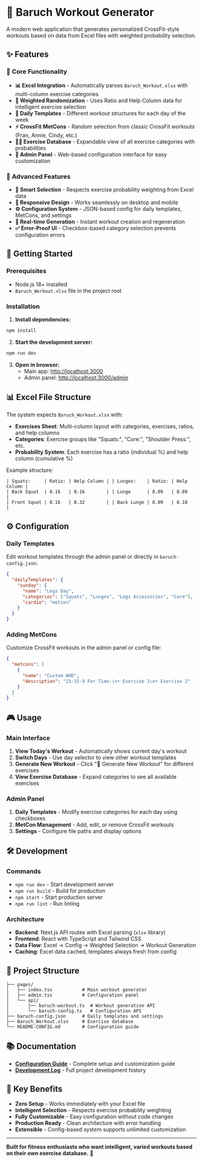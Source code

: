 # 💪 Baruch Workout Generator

A modern web application that generates personalized CrossFit-style workouts based on data from Excel files with weighted probability selection.

## ✨ Features

### 🎯 **Core Functionality**
- **📊 Excel Integration** - Automatically parses `Baruch_Workout.xlsx` with multi-column exercise categories
- **🎲 Weighted Randomization** - Uses Ratio and Help Column data for intelligent exercise selection
- **📅 Daily Templates** - Different workout structures for each day of the week
- **⚡ CrossFit MetCons** - Random selection from classic CrossFit workouts (Fran, Annie, Cindy, etc.)
- **🏋️‍♂️ Exercise Database** - Expandable view of all exercise categories with probabilities
- **🔧 Admin Panel** - Web-based configuration interface for easy customization

### 🚀 **Advanced Features**
- **🎯 Smart Selection** - Respects exercise probability weighting from Excel data
- **📱 Responsive Design** - Works seamlessly on desktop and mobile
- **⚙️ Configuration System** - JSON-based config for daily templates, MetCons, and settings
- **🔄 Real-time Generation** - Instant workout creation and regeneration
- **✅ Error-Proof UI** - Checkbox-based category selection prevents configuration errors

## 🚀 Getting Started

### Prerequisites

- Node.js 18+ installed
- `Baruch_Workout.xlsx` file in the project root

### Installation

1. **Install dependencies:**
```bash
npm install
```

2. **Start the development server:**
```bash
npm run dev
```

3. **Open in browser:**
   - Main app: [http://localhost:3000](http://localhost:3000)
   - Admin panel: [http://localhost:3000/admin](http://localhost:3000/admin)

## 📊 Excel File Structure

The system expects `Baruch_Workout.xlsx` with:

- **Exercises Sheet**: Multi-column layout with categories, exercises, ratios, and help columns
- **Categories**: Exercise groups like "Squats:", "Core:", "Shoulder Press:", etc.
- **Probability System**: Each exercise has a ratio (individual %) and help column (cumulative %)

Example structure:
```
| Squats:     | Ratio: | Help Column | | Lunges:    | Ratio: | Help Column |
| Back Squat  | 0.16   | 0.16        | | Lunge      | 0.09   | 0.09        |
| Front Squat | 0.16   | 0.32        | | Back Lunge | 0.09   | 0.18        |
```

## ⚙️ Configuration

### Daily Templates
Edit workout templates through the admin panel or directly in `baruch-config.json`:

```json
{
  "dailyTemplates": {
    "sunday": {
      "name": "Legs Day",
      "categories": ["Squats", "Lunges", "Legs Accessories", "Core"],
      "cardio": "metcon"
    }
  }
}
```

### Adding MetCons
Customize CrossFit workouts in the admin panel or config file:

```json
{
  "metcons": [
    {
      "name": "Custom WOD",
      "description": "21-15-9 For Time:\n• Exercise 1\n• Exercise 2"
    }
  ]
}
```

## 🎮 Usage

### Main Interface
1. **View Today's Workout** - Automatically shows current day's workout
2. **Switch Days** - Use day selector to view other workout templates
3. **Generate New Workout** - Click "🎲 Generate New Workout" for different exercises
4. **View Exercise Database** - Expand categories to see all available exercises

### Admin Panel
1. **Daily Templates** - Modify exercise categories for each day using checkboxes
2. **MetCon Management** - Add, edit, or remove CrossFit workouts
3. **Settings** - Configure file paths and display options

## 🛠️ Development

### Commands
- `npm run dev` - Start development server
- `npm run build` - Build for production
- `npm start` - Start production server
- `npm run lint` - Run linting

### Architecture
- **Backend**: Next.js API routes with Excel parsing (`xlsx` library)
- **Frontend**: React with TypeScript and Tailwind CSS
- **Data Flow**: Excel → Config → Weighted Selection → Workout Generation
- **Caching**: Excel data cached, templates always fresh from config

## 📁 Project Structure

```
├── pages/
│   ├── index.tsx           # Main workout generator
│   ├── admin.tsx           # Configuration panel
│   └── api/
│       ├── baruch-workout.ts  # Workout generation API
│       └── baruch-config.ts   # Configuration API
├── baruch-config.json      # Daily templates and settings
├── Baruch_Workout.xlsx     # Exercise database
└── README-CONFIG.md        # Configuration guide
```

## 📚 Documentation

- **[Configuration Guide](README-CONFIG.md)** - Complete setup and customization guide
- **[Development Log](cursor-log.md)** - Full project development history

## 🎯 Key Benefits

- **Zero Setup** - Works immediately with your Excel file
- **Intelligent Selection** - Respects exercise probability weighting
- **Fully Customizable** - Easy configuration without code changes
- **Production Ready** - Clean architecture with error handling
- **Extensible** - Config-based system supports unlimited customization

---

**Built for fitness enthusiasts who want intelligent, varied workouts based on their own exercise database.** 💪